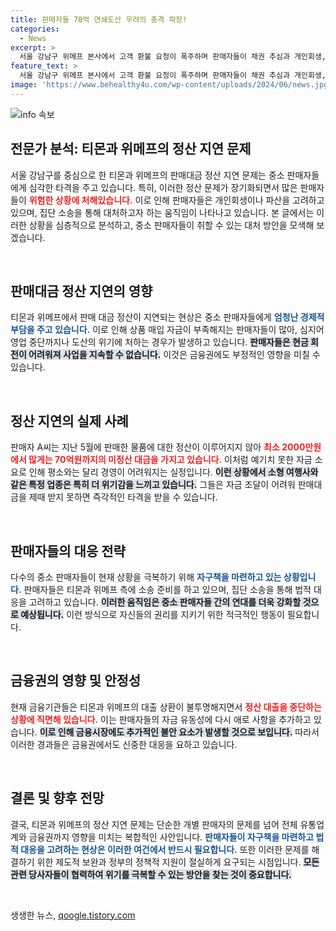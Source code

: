 ```yaml
---
title: 판매자들 70억 연쇄도산 우려의 충격 파장!
categories:
  - News
excerpt: >
  서울 강남구 위메프 본사에서 고객 환불 요청이 폭주하며 판매자들이 채권 추심과 개인회생, 파산 검토에 들어갔습니다. 앞으로 수많은 영세 판매자가 도산할 위기에 처해 금융권에도 큰 영향이 미칠 전망입니다.
feature_text: >
  서울 강남구 위메프 본사에서 고객 환불 요청이 폭주하며 판매자들이 채권 추심과 개인회생, 파산 검토에 들어갔습니다. 앞으로 수많은 영세 판매자가 도산할 위기에 처해 금융권에도 큰 영향이 미칠 전망입니다.
image: 'https://www.behealthy4u.com/wp-content/uploads/2024/06/news.jpg'
---
```


<p><img src="https://www.behealthy4u.com/wp-content/uploads/2024/06/news.jpg" alt="info 속보" /></p>

<h2 data-ke-size="size26">전문가 분석: 티몬과 위메프의 정산 지연 문제</h2>

<p data-ke-size="size16">서울 강남구를 중심으로 한 티몬과 위메프의 판매대금 정산 지연 문제는 중소 판매자들에게 심각한 타격을 주고 있습니다. 특히, 이러한 정산 문제가 장기화되면서 많은 판매자들이 <b><span style="color: #ee2323;">위험한 상황에 처해있습니다.</span></b> 이로 인해 판매자들은 개인회생이나 파산을 고려하고 있으며, 집단 소송을 통해 대처하고자 하는 움직임이 나타나고 있습니다. 본 글에서는 이러한 상황을 심층적으로 분석하고, 중소 판매자들이 취할 수 있는 대처 방안을 모색해 보겠습니다.</p>

<p data-ke-size="size16">&nbsp;</p>

<h2 data-ke-size="size26">판매대금 정산 지연의 영향</h2>

<p data-ke-size="size16">티몬과 위메프에서 판매 대금 정산이 지연되는 현상은 중소 판매자들에게 <b><span style="color: #1a5490;">엄청난 경제적 부담을 주고 있습니다.</span></b> 이로 인해 상품 매입 자금이 부족해지는 판매자들이 많아, 심지어 영업 중단까지나 도산의 위기에 처하는 경우가 발생하고 있습니다. <b><span style="background-color: #21538527;">판매자들은 현금 회전이 어려워져 사업을 지속할 수 없습니다.</span></b> 이것은 금융권에도 부정적인 영향을 미칠 수 있습니다.</p>

<p data-ke-size="size16">&nbsp;</p>

<h2 data-ke-size="size26">정산 지연의 실제 사례</h2>

<p data-ke-size="size16">판매자 A씨는 지난 5월에 판매한 물품에 대한 정산이 이루어지지 않아 <b><span style="color: #ee2323;">최소 2000만원에서 많게는 70억원까지의 미정산 대금을 가지고 있습니다.</span></b> 이처럼 예기치 못한 자금 소요로 인해 평소와는 달리 경영이 어려워지는 실정입니다. <b><span style="background-color: #21538527;">이런 상황에서 소형 여행사와 같은 특정 업종은 특히 더 위기감을 느끼고 있습니다.</span></b> 그들은 자금 조달이 어려워 판매대금을 제때 받지 못하면 즉각적인 타격을 받을 수 있습니다.</p>

<p data-ke-size="size16">&nbsp;</p>

<h2 data-ke-size="size26">판매자들의 대응 전략</h2>

<p data-ke-size="size16">다수의 중소 판매자들이 현재 상황을 극복하기 위해 <b><span style="color: #1a5490;">자구책을 마련하고 있는 상황입니다.</span></b> 판매자들은 티몬과 위메프 측에 소송 준비를 하고 있으며, 집단 소송을 통해 법적 대응을 고려하고 있습니다. <b><span style="background-color: #21538527;">이러한 움직임은 중소 판매자들 간의 연대를 더욱 강화할 것으로 예상됩니다.</span></b> 이런 방식으로 자신들의 권리를 지키기 위한 적극적인 행동이 필요합니다.</p>

<p data-ke-size="size16">&nbsp;</p>

<h2 data-ke-size="size26">금융권의 영향 및 안정성</h2>

<p data-ke-size="size16">현재 금융기관들은 티몬과 위메프의 대출 상환이 불투명해지면서 <b><span style="color: #ee2323;">정산 대출을 중단하는 상황에 직면해 있습니다.</span></b> 이는 판매자들의 자금 유동성에 다시 애로 사항을 추가하고 있습니다. <b><span style="background-color: #21538527;">이로 인해 금융시장에도 추가적인 불안 요소가 발생할 것으로 보입니다.</span></b> 따라서 이러한 경과들은 금융권에서도 신중한 대응을 요하고 있습니다.</p>

<p data-ke-size="size16">&nbsp;</p>

<h2 data-ke-size="size26">결론 및 향후 전망</h2>

<p data-ke-size="size16">결국, 티몬과 위메프의 정산 지연 문제는 단순한 개별 판매자의 문제를 넘어 전체 유통업계와 금융권까지 영향을 미치는 복합적인 사안입니다. <b><span style="color: #1a5490;">판매자들이 자구책을 마련하고 법적 대응을 고려하는 현상은 이러한 여건에서 반드시 필요합니다.</span></b> 또한 이러한 문제를 해결하기 위한 제도적 보완과 정부의 정책적 지원이 절실하게 요구되는 시점입니다. <b><span style="background-color: #21538527;">모든 관련 당사자들이 협력하여 위기를 극복할 수 있는 방안을 찾는 것이 중요합니다.</span></b></p>

<p data-ke-size="size16">&nbsp;</p>
생생한 뉴스, <a href="https://qoogle.tistory.com" rel="dofollow">qoogle.tistory.com</a>



